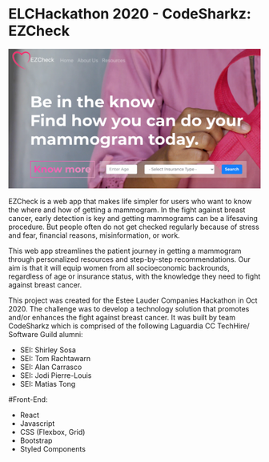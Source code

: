 # ELCHackathon 2020 - CodeSharkz: EZCheck 
![EZCheck Landing Page](/team-project/public/ezcheck3.png)<br/>

EZCheck is a web app that makes life simpler for users who want to know the where and how of getting a mammogram. In the fight against breast cancer, early detection is key and getting mammograms can be a lifesaving procedure. But people often do not get checked regularly because of stress and fear, financial reasons, misinformation, or work.

This web app streamlines the patient journey in getting a mammogram through personalized resources and step-by-step recommendations. Our aim is that it will equip women from all socioeconomic backrounds, regardless of age or insurance status, with the knowledge they need to fight against breast cancer.

This project was created for the Estee Lauder Companies Hackathon in Oct 2020. The challenge was to develop a technology solution that promotes and/or enhances the fight against breast cancer. It was built by team CodeSharkz which is comprised of the following Laguardia CC TechHire/ Software Guild alumni:

* SEI: Shirley Sosa
* SEI: Tom Rachtawarn
* SEI: Alan Carrasco
* SEI: Jodi Pierre-Louis 
* SEI: Matias Tong

#Front-End:
* React
* Javascript
* CSS (Flexbox, Grid)
* Bootstrap
* Styled Components


